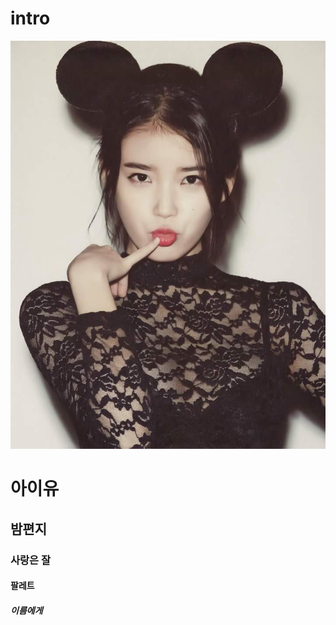 # intro
![아이유](https://github.com/IUlovely/intro/blob/master/FB_IMG_1443439791271.jpg?raw=truehttps)
# 아이유
## 밤편지
### 사랑은 잘
#### 팔레트
##### 이름에게


